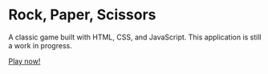 # Rock, Paper, Scissors

A classic game built with HTML, CSS, and JavaScript. This application is still a work in progress.

[Play now!](https://amachkel.github.io/rock-paper-scissors/)
